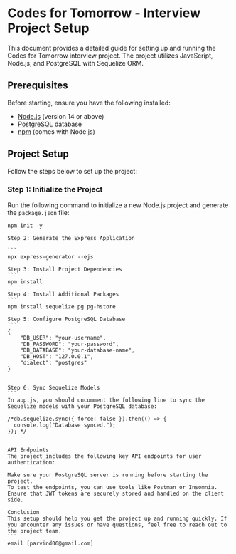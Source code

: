 # Codes for Tomorrow - Interview Project Setup

This document provides a detailed guide for setting up and running the Codes for Tomorrow interview project. The project utilizes JavaScript, Node.js, and PostgreSQL with Sequelize ORM.

## Prerequisites

Before starting, ensure you have the following installed:

- [Node.js](https://nodejs.org/en/) (version 14 or above)
- [PostgreSQL](https://www.postgresql.org/) database
- [npm](https://www.npmjs.com/) (comes with Node.js)

## Project Setup

Follow the steps below to set up the project:

### Step 1: Initialize the Project

Run the following command to initialize a new Node.js project and generate the `package.json` file:

````
npm init -y

Step 2: Generate the Express Application

```
npx express-generator --ejs

Step 3: Install Project Dependencies
```
npm install

Step 4: Install Additional Packages
```
npm install sequelize pg pg-hstore

Step 5: Configure PostgreSQL Database
```
{
    "DB_USER": "your-username",
    "DB_PASSWORD": "your-password",
    "DB_DATABASE": "your-database-name",
    "DB_HOST": "127.0.0.1",
    "dialect": "postgres"
}


Step 6: Sync Sequelize Models
```
In app.js, you should uncomment the following line to sync the Sequelize models with your PostgreSQL database:

/*db.sequelize.sync({ force: false }).then(() => {
  console.log("Database synced.");
}); */


API Endpoints
The project includes the following key API endpoints for user authentication:

Make sure your PostgreSQL server is running before starting the project.
To test the endpoints, you can use tools like Postman or Insomnia.
Ensure that JWT tokens are securely stored and handled on the client side.

Conclusion
This setup should help you get the project up and running quickly. If you encounter any issues or have questions, feel free to reach out to the project team.
```
email [parvind06@gmail.com]



